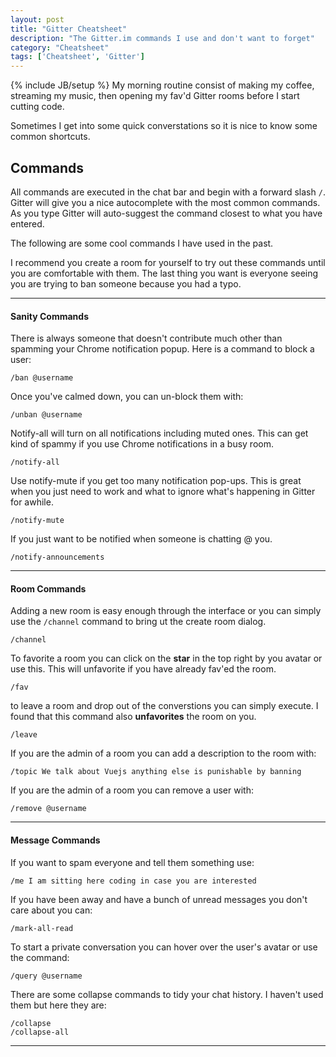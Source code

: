```yaml
---
layout: post
title: "Gitter Cheatsheet"
description: "The Gitter.im commands I use and don't want to forget"
category: "Cheatsheet"
tags: ['Cheatsheet', 'Gitter']
---
```

{% include JB/setup %}
My morning routine consist of making my coffee, streaming my music, then opening my fav'd Gitter rooms before I start cutting code. 

Sometimes I get into some quick converstations so it is nice to know some common shortcuts.

## Commands

All commands are executed in the chat bar and begin with a forward slash `/`. Gitter will give you a nice autocomplete with the most common commands. As you type Gitter will auto-suggest the command closest to what you have entered.

The following are some cool commands I have used in the past.

I recommend you create a room for yourself to try out these commands until you are comfortable with them. The last thing you want is everyone seeing you are trying to ban someone because you had a typo.

----

#### Sanity Commands

There is always someone that doesn't contribute much other than spamming your Chrome notification popup. Here is a command to block a user:

	/ban @username

Once you've calmed down, you can un-block them with:

	/unban @username

Notify-all will turn on all notifications including muted ones. This can get kind of spammy if you use Chrome notifications in a busy room.

	/notify-all

Use notify-mute if you get too many notification pop-ups. This is great when you just need to work and what to ignore what's happening in Gitter for awhile.

	/notify-mute

If you just want to be notified when someone is chatting @ you.

	/notify-announcements

----

#### Room Commands

Adding a new room is easy enough through the interface or you can simply use the `/channel` command to bring ut the create room dialog.

	/channel

To favorite a room you can click on the **star** in the top right by you avatar or use this. This will unfavorite if you have already fav'ed the room.

	/fav

to leave a room and drop out of the converstions you can simply execute. I found that this command also **unfavorites** the room on you.

	/leave

If you are the admin of a room you can add a description to the room with:

	/topic We talk about Vuejs anything else is punishable by banning

If you are the admin of a room you can remove a user with:

	/remove @username

----

#### Message Commands

 If you want to spam everyone and tell them something use:

	/me I am sitting here coding in case you are interested
 
 If you have been away and have a bunch of unread messages you don't care about you can:

	/mark-all-read
 
To start a private conversation you can hover over the user's avatar or use the command:

	/query @username

There are some collapse commands to tidy your chat history. I haven't used them but here they are:

	/collapse
	/collapse-all




----